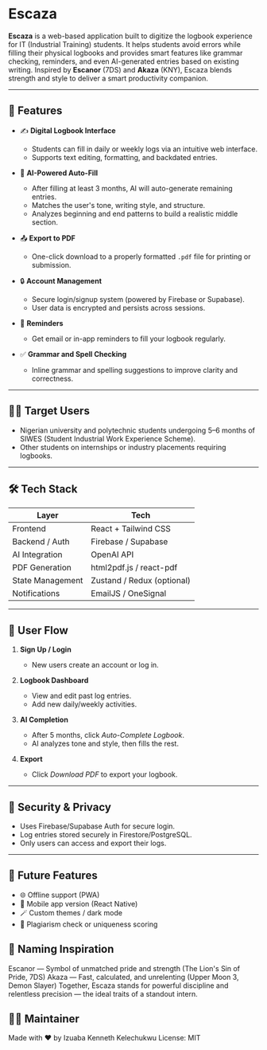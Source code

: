 # Escaza

**Escaza** is a web-based application built to digitize the logbook experience for IT (Industrial Training) students. It helps students avoid errors while filling their physical logbooks and provides smart features like grammar checking, reminders, and even AI-generated entries based on existing writing. Inspired by **Escanor** (7DS) and **Akaza** (KNY), Escaza blends strength and style to deliver a smart productivity companion.

---

## 🚀 Features

- ✍️ **Digital Logbook Interface**

  - Students can fill in daily or weekly logs via an intuitive web interface.
  - Supports text editing, formatting, and backdated entries.

- 🤖 **AI-Powered Auto-Fill**

  - After filling at least 3 months, AI will auto-generate remaining entries.
  - Matches the user's tone, writing style, and structure.
  - Analyzes beginning and end patterns to build a realistic middle section.

- 📤 **Export to PDF**

  - One-click download to a properly formatted `.pdf` file for printing or submission.

- 🔒 **Account Management**

  - Secure login/signup system (powered by Firebase or Supabase).
  - User data is encrypted and persists across sessions.

- 📅 **Reminders**

  - Get email or in-app reminders to fill your logbook regularly.

- ✅ **Grammar and Spell Checking**
  - Inline grammar and spelling suggestions to improve clarity and correctness.

---

## 🧑‍🎓 Target Users

- Nigerian university and polytechnic students undergoing 5–6 months of SIWES (Student Industrial Work Experience Scheme).
- Other students on internships or industry placements requiring logbooks.

---

## 🛠️ Tech Stack

| Layer            | Tech                       |
| ---------------- | -------------------------- |
| Frontend         | React + Tailwind CSS       |
| Backend / Auth   | Firebase / Supabase        |
| AI Integration   | OpenAI API                 |
| PDF Generation   | html2pdf.js / react-pdf    |
| State Management | Zustand / Redux (optional) |
| Notifications    | EmailJS / OneSignal        |

---

## 🧭 User Flow

1. **Sign Up / Login**

   - New users create an account or log in.

2. **Logbook Dashboard**

   - View and edit past log entries.
   - Add new daily/weekly activities.

3. **AI Completion**

   - After 5 months, click _Auto-Complete Logbook_.
   - AI analyzes tone and style, then fills the rest.

4. **Export**
   - Click _Download PDF_ to export your logbook.

---

## 🔐 Security & Privacy

- Uses Firebase/Supabase Auth for secure login.
- Log entries stored securely in Firestore/PostgreSQL.
- Only users can access and export their logs.

---

## 🧪 Future Features

- 🌐 Offline support (PWA)
- 📲 Mobile app version (React Native)
- 🪄 Custom themes / dark mode
- 🔎 Plagiarism check or uniqueness scoring

## 🧠 Naming Inspiration

Escanor — Symbol of unmatched pride and strength (The Lion's Sin of Pride, 7DS)
Akaza — Fast, calculated, and unrelenting (Upper Moon 3, Demon Slayer)
Together, Escaza stands for powerful discipline and relentless precision — the ideal traits of a standout intern.

## 🧑‍💻 Maintainer

Made with ❤️ by Izuaba Kenneth Kelechukwu
License: MIT

